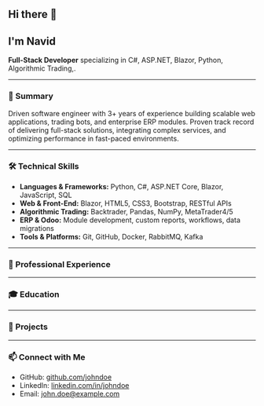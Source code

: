## Hi there 👋

## I'm Navid

**Full-Stack Developer** specializing in C#, ASP.NET, Blazor, Python, Algorithmic Trading,.

---

### 📄 Summary

Driven software engineer with 3+ years of experience building scalable web applications, trading bots, and enterprise ERP modules. Proven track record of delivering full-stack solutions, integrating complex services, and optimizing performance in fast-paced environments.

---

### 🛠️ Technical Skills

* **Languages & Frameworks:** Python, C#, ASP.NET Core, Blazor, JavaScript, SQL
* **Web & Front-End:** Blazor, HTML5, CSS3, Bootstrap, RESTful APIs
* **Algorithmic Trading:** Backtrader, Pandas, NumPy, MetaTrader4/5
* **ERP & Odoo:** Module development, custom reports, workflows, data migrations
* **Tools & Platforms:** Git, GitHub, Docker, RabbitMQ, Kafka

---

### 💼 Professional Experience


---

### 🎓 Education


---

### 📂 Projects


---

### 📫 Connect with Me

* GitHub: [github.com/johndoe]()
* LinkedIn: [linkedin.com/in/johndoe]()
* Email: [john.doe@example.com](mailto:)

<!--
**Navid-Alipour-96/Navid-Alipour-96** is a ✨ _special_ ✨ repository because its `README.md` (this file) appears on your GitHub profile.

Here are some ideas to get you started:

- 🔭 I’m currently working on ...
- 🌱 I’m currently learning ...
- 👯 I’m looking to collaborate on ...
- 🤔 I’m looking for help with ...
- 💬 Ask me about ...
- 📫 How to reach me: ...
- 😄 Pronouns: ...
- ⚡ Fun fact: ...
-->
